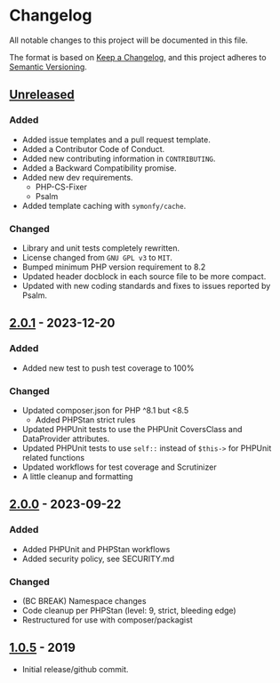 # Changelog

All notable changes to this project will be documented in this file.

The format is based on [Keep a Changelog](https://keepachangelog.com/en/1.1.0/),
and this project adheres to [Semantic Versioning](https://semver.org/spec/v2.0.0.html).


## [Unreleased]

### Added

  * Added issue templates and a pull request template.
  * Added a Contributor Code of Conduct.
  * Added new contributing information in `CONTRIBUTING`.
  * Added a Backward Compatibility promise.
  * Added new dev requirements.
    * PHP-CS-Fixer
    * Psalm
  * Added template caching with `symonfy/cache`.

### Changed

  * Library and unit tests completely rewritten.
  * License changed from `GNU GPL v3` to `MIT`.
  * Bumped minimum PHP version requirement to 8.2
  * Updated header docblock in each source file to be more compact.
  * Updated with new coding standards and fixes to issues reported by Psalm.


## [2.0.1] - 2023-12-20

### Added

  * Added new test to push test coverage to 100%

### Changed

  * Updated composer.json for PHP ^8.1 but <8.5
    * Added PHPStan strict rules
  * Updated PHPUnit tests to use the PHPUnit CoversClass and DataProvider attributes.
  * Updated PHPUnit tests to use `self::` instead of `$this->` for PHPUnit related functions
  * Updated workflows for test coverage and Scrutinizer
  * A little cleanup and formatting


## [2.0.0] - 2023-09-22

### Added

  * Added PHPUnit and PHPStan workflows
  * Added security policy, see SECURITY.md

### Changed

  * (BC BREAK) Namespace changes
  * Code cleanup per PHPStan (level: 9, strict, bleeding edge)
  * Restructured for use with composer/packagist


## [1.0.5] - 2019

  * Initial release/github commit.


[unreleased]: https://github.com/ericsizemore/simple_tpl/tree/master
[2.0.1]: https://github.com/ericsizemore/simple_tpl/releases/tag/v2.0.1
[2.0.0]: https://github.com/ericsizemore/simple_tpl/releases/tag/v2.0.0
[1.0.5]: https://github.com/ericsizemore/simple_tpl/releases/tag/v1.0.5
